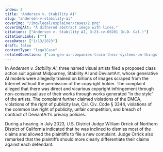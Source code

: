 ```yaml
---
index: 2
title: "Andersen v. Stability AI"
slug: "andersen-v-stability-ai"
coverImg: "/img/legal/explainer/cases/2.png"
coverImgAlt: "A dithered abstract image with lines."
citations: ["Andersen v. Stability AI, 3:23-cv-00201 (N.D. Cal.)"]
citationLinks: [""]
caseDates: ["1/13/2023"]
draft: false 
contentType: "legalCase"
relatedQuestions: ["can-gen-ai-companies-train-their-systems-on-things-i-made"]
---
```

In *Andersen v. Stability AI*, three named visual artists filed a proposed class action suit against Midjourney, Stability AI and DeviantArt, whose generative AI models were allegedly trained on billions of images scraped from the Internet without the permission of the copyright holder. The complaint alleged that there was direct and vicarious copyright infringement through non-consensual use of their works through works generated “in the style” of the artists. The complaint further claimed violations of the DMCA, violations of the right of publicity law, Cal. Civ. Code § 3344, violations of the common law right of publicity, unfair competition, and breach of contract of DeviantArt’s privacy policies.

During a hearing in July 2023, U.S. District Judge William Orrick of Northern District of California indicated that he was inclined to dismiss most of the claims and allowed the plaintiffs to file a new complaint. Judge Orrick also remarked that the plaintiffs should more clearly differentiate their claims against each defendant.
